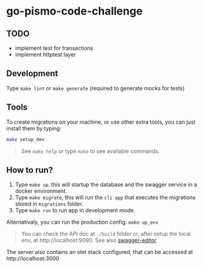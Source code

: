 # go-pismo-code-challenge


## TODO

- implement test for transactions
- implement httptest layer


## Development

Type `make lint` or `make generate` (required to generate mocks for tests)

## Tools

To create migrations on your machine, or use other extra tools, you can just
install them by typing:

```sh
make setup_dev
```

> See `make help` or type `make` to see available commands.

## How to run?

1. Type `make up`. this will startup the database and the swagger service
in a docker environment.
2. Type `make migrate`, this will run the `cli app` that executes the migrations
stored in `migrations` folder.
3. Type `make run` to run app in development mode.

Alternativaly, you can run the production config: `make up_env`

> You can check the API doc at `./build` folder or, after setup the local env,
> at http://localhost:9090. See also [swagger-editor]

The server also contains an otel stack configured, that can be accessed at
http://localhost:3000

[swagger-editor]: https://editor.swagger.io/
